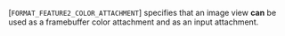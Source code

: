 [`FORMAT_FEATURE2_COLOR_ATTACHMENT`] specifies that an image
view  **can**  be used as a framebuffer color attachment and as an input
attachment.